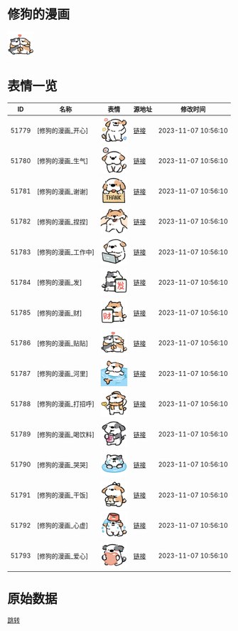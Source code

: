 # 修狗的漫画

<img src="./cover.png" height="60" alt="cover" />

# 表情一览

|ID|名称|表情|源地址|修改时间|
|----|----|----|----|----|
|51779|[修狗的漫画_开心]|<img src="./pic/051779_%5B修狗的漫画_开心%5D.png" height="60" alt="开心"/>|[链接](https://i0.hdslb.com/bfs/garb/533f0bc0e109165cb37a9d077b874aa20c659177.png)|2023-11-07 10:56:10|
|51780|[修狗的漫画_生气]|<img src="./pic/051780_%5B修狗的漫画_生气%5D.png" height="60" alt="生气"/>|[链接](https://i0.hdslb.com/bfs/garb/0f65c2eb4ca80f1e290be9abd5c137dc4ca2b959.png)|2023-11-07 10:56:10|
|51781|[修狗的漫画_谢谢]|<img src="./pic/051781_%5B修狗的漫画_谢谢%5D.png" height="60" alt="谢谢"/>|[链接](https://i0.hdslb.com/bfs/garb/9d25f0f33bd9766d058bfe633ebb7bffa3f2f74a.png)|2023-11-07 10:56:10|
|51782|[修狗的漫画_捏捏]|<img src="./pic/051782_%5B修狗的漫画_捏捏%5D.png" height="60" alt="捏捏"/>|[链接](https://i0.hdslb.com/bfs/garb/0378fd8fbbf46f80637a52a424221c9b3bb3bd56.png)|2023-11-07 10:56:10|
|51783|[修狗的漫画_工作中]|<img src="./pic/051783_%5B修狗的漫画_工作中%5D.png" height="60" alt="工作中"/>|[链接](https://i0.hdslb.com/bfs/garb/1e3681d7feb79e4b8c84b3ecf186de185a203d0c.png)|2023-11-07 10:56:10|
|51784|[修狗的漫画_发]|<img src="./pic/051784_%5B修狗的漫画_发%5D.png" height="60" alt="发"/>|[链接](https://i0.hdslb.com/bfs/garb/582073e722d15d80733a34615dfa8f27f3a5cca9.png)|2023-11-07 10:56:10|
|51785|[修狗的漫画_财]|<img src="./pic/051785_%5B修狗的漫画_财%5D.png" height="60" alt="财"/>|[链接](https://i0.hdslb.com/bfs/garb/f17b1dc7214c0491110f2468a49c73cd1bf23431.png)|2023-11-07 10:56:10|
|51786|[修狗的漫画_贴贴]|<img src="./pic/051786_%5B修狗的漫画_贴贴%5D.png" height="60" alt="贴贴"/>|[链接](https://i0.hdslb.com/bfs/garb/3db6e8c17fa1aabad81f6fcf1e5c82150eda9774.png)|2023-11-07 10:56:10|
|51787|[修狗的漫画_河里]|<img src="./pic/051787_%5B修狗的漫画_河里%5D.png" height="60" alt="河里"/>|[链接](https://i0.hdslb.com/bfs/garb/1321f995a1ea09dc9c797d5ae60c16c8e170e351.png)|2023-11-07 10:56:10|
|51788|[修狗的漫画_打招呼]|<img src="./pic/051788_%5B修狗的漫画_打招呼%5D.png" height="60" alt="打招呼"/>|[链接](https://i0.hdslb.com/bfs/garb/36d075dad863c0d61bcd46533f8ab88561da9748.png)|2023-11-07 10:56:10|
|51789|[修狗的漫画_喝饮料]|<img src="./pic/051789_%5B修狗的漫画_喝饮料%5D.png" height="60" alt="喝饮料"/>|[链接](https://i0.hdslb.com/bfs/garb/fd6d99ceca25674ae17acbdd9223e5e7bdaa702a.png)|2023-11-07 10:56:10|
|51790|[修狗的漫画_哭哭]|<img src="./pic/051790_%5B修狗的漫画_哭哭%5D.png" height="60" alt="哭哭"/>|[链接](https://i0.hdslb.com/bfs/garb/f72c0839fe4683ab5f56707acddbadc23b2949d9.png)|2023-11-07 10:56:10|
|51791|[修狗的漫画_干饭]|<img src="./pic/051791_%5B修狗的漫画_干饭%5D.png" height="60" alt="干饭"/>|[链接](https://i0.hdslb.com/bfs/garb/2e79efac4310d0af87f86d9af6f991a3072d27a9.png)|2023-11-07 10:56:10|
|51792|[修狗的漫画_心虚]|<img src="./pic/051792_%5B修狗的漫画_心虚%5D.png" height="60" alt="心虚"/>|[链接](https://i0.hdslb.com/bfs/garb/9b6170ea58603e6cd4bc4508e75deab40ddc2650.png)|2023-11-07 10:56:10|
|51793|[修狗的漫画_爱心]|<img src="./pic/051793_%5B修狗的漫画_爱心%5D.png" height="60" alt="爱心"/>|[链接](https://i0.hdslb.com/bfs/garb/013b190b18e0a5d501d1fd7260a3d7f46a671326.png)|2023-11-07 10:56:10|

# 原始数据

[跳转](./raw.json)

